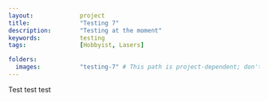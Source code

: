```yaml
---
layout:             project
title:              "Testing 7"
description:        "Testing at the moment"
keywords:           testing
tags:               [Hobbyist, Lasers]

folders:
  images:           "testing-7" # This path is project-dependent; don't forget to change it!
---
```


Test test test
